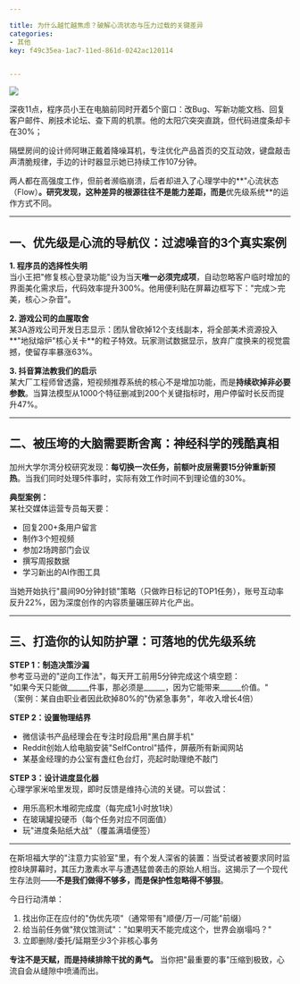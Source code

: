 ```yaml
---

title: 为什么越忙越焦虑？破解心流状态与压力过载的关键差异
categories:
- 其他
key: f49c35ea-1ac7-11ed-861d-0242ac120114


---
```


![](https://images.animesdata.com/news/2025/02/04/ceecdf2d-5cfb-40b8-99fc-b60b8fff24e7_2.jpg)

深夜11点，程序员小王在电脑前同时开着5个窗口：改Bug、写新功能文档、回复客户邮件、刷技术论坛、查下周的机票。他的太阳穴突突直跳，但代码进度条却卡在30%；  

隔壁房间的设计师阿琳正戴着降噪耳机，专注优化产品首页的交互动效，键盘敲击声清脆规律，手边的计时器显示她已持续工作107分钟。  

两人都在高强度工作，但前者濒临崩溃，后者却进入了心理学中的**"心流状态（Flow）**。研究发现，这种差异的根源往往不是能力差距，而是**优先级系统**的运作方式不同。

---

## 一、优先级是心流的导航仪：过滤噪音的3个真实案例

**1. 程序员的选择性失明**  
当小王把"修复核心登录功能"设为当天**唯一必须完成项**，自动忽略客户临时增加的界面美化需求后，代码效率提升300%。他用便利贴在屏幕边框写下："完成＞完美，核心＞杂音"。

**2. 游戏公司的血腥取舍**  
某3A游戏公司开发日志显示：团队曾砍掉12个支线副本，将全部美术资源投入**"地狱熔炉"核心关卡**的粒子特效。玩家测试数据显示，放弃广度换来的视觉震撼，使留存率暴涨63%。 

**3. 抖音算法教我们的启示**  
某大厂工程师曾透露，短视频推荐系统的核心不是增加功能，而是**持续砍掉非必要参数**。当算法模型从1000个特征删减到200个关键指标时，用户停留时长反而提升47%。

---

## 二、被压垮的大脑需要断舍离：神经科学的残酷真相

加州大学尔湾分校研究发现：**每切换一次任务，前额叶皮层需要15分钟重新预热**。当我们同时处理5件事时，实际有效工作时间不到理论值的30%。

**典型案例：**  
某社交媒体运营专员每天要：  
- 回复200+条用户留言  
- 制作3个短视频  
- 参加2场跨部门会议  
- 撰写周报数据  
- 学习新出的AI作图工具  

当她开始执行"晨间90分钟封锁"策略（只做昨日标记的TOP1任务），账号互动率反升22%，因为深度创作的内容质量碾压碎片化产出。

---

## 三、打造你的认知防护罩：可落地的优先级系统

**STEP 1：制造决策沙漏**  
参考亚马逊的"逆向工作法"，每天开工前用5分钟完成这个填空题：  
"如果今天只能做______件事，那必须是______，因为它能带来______价值。"  
（案例：某自由职业者因此砍掉80%的"伪紧急事务"，年收入增长4倍）

**STEP 2：设置物理结界**  
- 微信读书产品经理会在专注时段启用"黑白屏手机"  
- Reddit创始人给电脑安装"SelfControl"插件，屏蔽所有新闻网站  
- 某基金经理的办公室有盏红色台灯，亮起时助理绝不敲门

**STEP 3：设计进度显化器**  
心理学家米哈里发现，即时反馈是维持心流的关键。可以尝试：  
- 用乐高积木堆砌完成度（每完成1小时放1块）  
- 在玻璃罐投硬币（每个任务对应不同面值）  
- 玩"进度条贴纸大战"（覆盖满墙便签）

---

在斯坦福大学的"注意力实验室"里，有个发人深省的装置：当受试者被要求同时监控8块屏幕时，其压力激素水平与遭遇猛兽袭击的原始人相当。这揭示了一个现代生存法则——**不是我们做得不够多，而是保护性忽略得不够狠**。

今日行动清单：  
1. 找出你正在应付的"伪优先项"（通常带有"顺便/万一/可能"前缀）  
2. 给当前任务做"殡仪馆测试"："如果明天不能完成这个，世界会崩塌吗？"  
3. 立即删除/委托/延期至少3个非核心事务  

**专注不是天赋，而是持续排除干扰的勇气。** 当你把"最重要的事"压缩到极致，心流自会从缝隙中喷涌而出。




